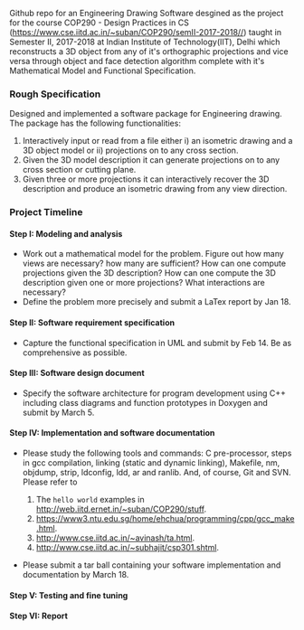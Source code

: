 Github repo for an Engineering Drawing Software desgined as the project for the course COP290 - Design Practices in CS (https://www.cse.iitd.ac.in/~suban/COP290/semII-2017-2018//) taught in Semester II, 2017-2018 at Indian Institute of Technology(IIT), Delhi which reconstructs a 3D object from any of it's orthographic projections and vice versa through
object and face detection algorithm complete with it's Mathematical Model and Functional Specification.

### Rough Specification

Designed and implemented a software package for Engineering drawing. The package has the following functionalities:

1. Interactively input or read from a file either i) an isometric drawing and a 3D object model or ii) projections on to any cross section.
2. Given the 3D model description it can generate projections on to any cross section or cutting plane.
3. Given three or more projections it can interactively recover the 3D description and produce an isometric drawing from any view direction. 

### Project Timeline

#### Step I: Modeling and analysis
- Work out a mathematical model for the problem. Figure out how many views are necessary? how many are sufficient? How can one compute projections given the 3D description? How can one compute the 3D description given one or more projections? What interactions are necessary?
- Define the problem more precisely and submit a LaTex report by Jan 18.

#### Step II: Software requirement specification
- Capture the functional specification in UML and submit by Feb 14. Be as comprehensive as possible.

#### Step III: Software design document
- Specify the software architecture for program development using C++ including class diagrams and function prototypes in Doxygen and submit by March 5.

#### Step IV: Implementation and software documentation
- Please study the following tools and commands: C pre-processor, steps in gcc compilation, linking (static and dynamic linking), Makefile, nm, objdump, strip, ldconfig, ldd, ar and ranlib. And, of course, Git and SVN. Please refer to

    1. The ``hello world`` examples in http://web.iitd.ernet.in/~suban/COP290/stuff.
    2. https://www3.ntu.edu.sg/home/ehchua/programming/cpp/gcc_make.html.
    3. http://www.cse.iitd.ac.in/~avinash/ta.html.
    4. http://www.cse.iitd.ac.in/~subhajit/csp301.shtml. 

- Please submit a tar ball containing your software implementation and documentation by March 18.
#### Step V: Testing and fine tuning

#### Step VI: Report
